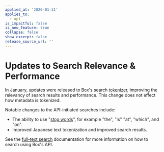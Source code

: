 ```yaml
---
applied_at: '2020-01-31'
applies_to: 
  - api
is_impactful: false
is_new_feature: true
collapse: false
show_excerpt: false
release_source_url: ''
---
```


# Updates to Search Relevance & Performance

In January, updates were released to Box's search [tokenizer][wiki-tokenizer],
improving the relevancy of search results and performance. This change does not
effect how metadata is tokenized.

Notable changes to the API-initiated searches include:

* The ability to use "[stop words][wiki-stop-words]", for example "the", "is"
  "at", "which", and "on".
* Improved Japanese text tokenization and improved search results. 

See the [full-text search][search_guide] documentation for more
information on how to search using Box's API.

[wiki-stop-words]: https://en.wikipedia.org/wiki/Stop_words
[wiki-tokenizer]: https://en.wikipedia.org/wiki/Lexical_analysis#Tokenization
[search_guide]: g://search